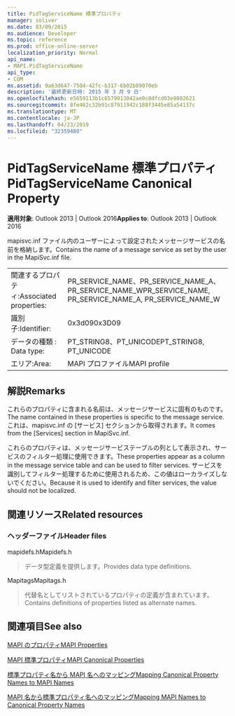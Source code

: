 ```yaml
---
title: PidTagServiceName 標準プロパティ
manager: soliver
ms.date: 03/09/2015
ms.audience: Developer
ms.topic: reference
ms.prod: office-online-server
localization_priority: Normal
api_name:
- MAPI.PidTagServiceName
api_type:
- COM
ms.assetid: 9a63d647-7504-42fc-b317-6b02b89070eb
description: '最終更新日時: 2015 年 3 月 9 日'
ms.openlocfilehash: e5659113b1c6579913042ae0c8dfcd03e9802621
ms.sourcegitcommit: 8fe462c32b91c87911942c188f3445e85a54137c
ms.translationtype: MT
ms.contentlocale: ja-JP
ms.lasthandoff: 04/23/2019
ms.locfileid: "32359480"
---
```

# <a name="pidtagservicename-canonical-property"></a><span data-ttu-id="8dd91-103">PidTagServiceName 標準プロパティ</span><span class="sxs-lookup"><span data-stu-id="8dd91-103">PidTagServiceName Canonical Property</span></span>

  
  
<span data-ttu-id="8dd91-104">**適用対象**: Outlook 2013 | Outlook 2016</span><span class="sxs-lookup"><span data-stu-id="8dd91-104">**Applies to**: Outlook 2013 | Outlook 2016</span></span> 
  
<span data-ttu-id="8dd91-105">mapisvc.inf ファイル内のユーザーによって設定されたメッセージサービスの名前を格納します。</span><span class="sxs-lookup"><span data-stu-id="8dd91-105">Contains the name of a message service as set by the user in the MapiSvc.inf file.</span></span>
  
|||
|:-----|:-----|
|<span data-ttu-id="8dd91-106">関連するプロパティ:</span><span class="sxs-lookup"><span data-stu-id="8dd91-106">Associated properties:</span></span>  <br/> |<span data-ttu-id="8dd91-107">PR_SERVICE_NAME、PR_SERVICE_NAME_A、PR_SERVICE_NAME_W</span><span class="sxs-lookup"><span data-stu-id="8dd91-107">PR_SERVICE_NAME, PR_SERVICE_NAME_A, PR_SERVICE_NAME_W</span></span>  <br/> |
|<span data-ttu-id="8dd91-108">識別子:</span><span class="sxs-lookup"><span data-stu-id="8dd91-108">Identifier:</span></span>  <br/> |<span data-ttu-id="8dd91-109">0x3d09</span><span class="sxs-lookup"><span data-stu-id="8dd91-109">0x3D09</span></span>  <br/> |
|<span data-ttu-id="8dd91-110">データの種類 : </span><span class="sxs-lookup"><span data-stu-id="8dd91-110">Data type:</span></span>  <br/> |<span data-ttu-id="8dd91-111">PT_STRING8、PT_UNICODE</span><span class="sxs-lookup"><span data-stu-id="8dd91-111">PT_STRING8, PT_UNICODE</span></span>  <br/> |
|<span data-ttu-id="8dd91-112">エリア:</span><span class="sxs-lookup"><span data-stu-id="8dd91-112">Area:</span></span>  <br/> |<span data-ttu-id="8dd91-113">MAPI プロファイル</span><span class="sxs-lookup"><span data-stu-id="8dd91-113">MAPI profile</span></span>  <br/> |
   
## <a name="remarks"></a><span data-ttu-id="8dd91-114">解説</span><span class="sxs-lookup"><span data-stu-id="8dd91-114">Remarks</span></span>

<span data-ttu-id="8dd91-115">これらのプロパティに含まれる名前は、メッセージサービスに固有のものです。</span><span class="sxs-lookup"><span data-stu-id="8dd91-115">The name contained in these properties is specific to the message service.</span></span> <span data-ttu-id="8dd91-116">これは、mapisvc.inf の [サービス] セクションから取得されます。</span><span class="sxs-lookup"><span data-stu-id="8dd91-116">It comes from the [Services] section in MapiSvc.inf.</span></span>
  
<span data-ttu-id="8dd91-117">これらのプロパティは、メッセージサービステーブルの列として表示され、サービスのフィルター処理に使用できます。</span><span class="sxs-lookup"><span data-stu-id="8dd91-117">These properties appear as a column in the message service table and can be used to filter services.</span></span> <span data-ttu-id="8dd91-118">サービスを識別してフィルター処理するために使用されるため、この値はローカライズしないでください。</span><span class="sxs-lookup"><span data-stu-id="8dd91-118">Because it is used to identify and filter services, the value should not be localized.</span></span>
  
## <a name="related-resources"></a><span data-ttu-id="8dd91-119">関連リソース</span><span class="sxs-lookup"><span data-stu-id="8dd91-119">Related resources</span></span>

### <a name="header-files"></a><span data-ttu-id="8dd91-120">ヘッダーファイル</span><span class="sxs-lookup"><span data-stu-id="8dd91-120">Header files</span></span>

<span data-ttu-id="8dd91-121">mapidefs.h</span><span class="sxs-lookup"><span data-stu-id="8dd91-121">Mapidefs.h</span></span>
  
> <span data-ttu-id="8dd91-122">データ型定義を提供します。</span><span class="sxs-lookup"><span data-stu-id="8dd91-122">Provides data type definitions.</span></span>
    
<span data-ttu-id="8dd91-123">Mapitags</span><span class="sxs-lookup"><span data-stu-id="8dd91-123">Mapitags.h</span></span>
  
> <span data-ttu-id="8dd91-124">代替名としてリストされているプロパティの定義が含まれています。</span><span class="sxs-lookup"><span data-stu-id="8dd91-124">Contains definitions of properties listed as alternate names.</span></span>
    
## <a name="see-also"></a><span data-ttu-id="8dd91-125">関連項目</span><span class="sxs-lookup"><span data-stu-id="8dd91-125">See also</span></span>



[<span data-ttu-id="8dd91-126">MAPI のプロパティ</span><span class="sxs-lookup"><span data-stu-id="8dd91-126">MAPI Properties</span></span>](mapi-properties.md)
  
[<span data-ttu-id="8dd91-127">MAPI 標準プロパティ</span><span class="sxs-lookup"><span data-stu-id="8dd91-127">MAPI Canonical Properties</span></span>](mapi-canonical-properties.md)
  
[<span data-ttu-id="8dd91-128">標準プロパティ名から MAPI 名へのマッピング</span><span class="sxs-lookup"><span data-stu-id="8dd91-128">Mapping Canonical Property Names to MAPI Names</span></span>](mapping-canonical-property-names-to-mapi-names.md)
  
[<span data-ttu-id="8dd91-129">MAPI 名から標準プロパティ名へのマッピング</span><span class="sxs-lookup"><span data-stu-id="8dd91-129">Mapping MAPI Names to Canonical Property Names</span></span>](mapping-mapi-names-to-canonical-property-names.md)

